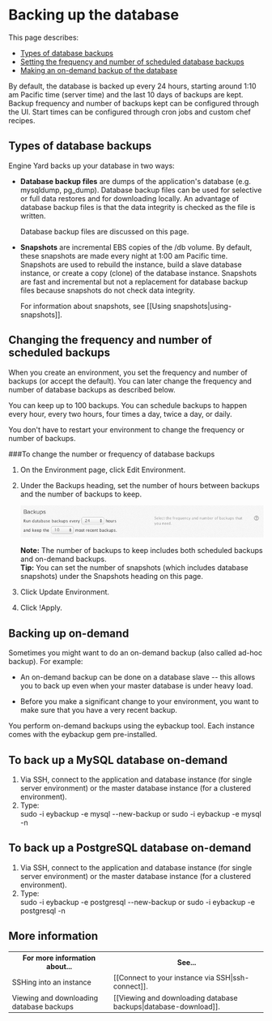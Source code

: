 # Backing up the database


This page describes:

* [Types of database backups][0]
* [Setting the frequency and number of scheduled database backups][1]
* [Making an on-demand backup of the database][2] 

By default, the database is backed up every 24 hours, starting around 1:10 am Pacific time (server time) and the last 10 days of backups are kept. Backup frequency and number of backups kept can be configured through the UI. Start times can be configured through cron jobs and custom chef recipes. 

<h2 id="topic0">Types of database backups</h2>

Engine Yard backs up your database in two ways:  


* <b>Database backup files</b> are dumps of the application's database (e.g. mysqldump, pg_dump). Database backup files can be used for selective or full data restores and for downloading locally. An advantage of database backup files is that the data integrity is checked as the file is written.  

    Database backup files are discussed on this page. 

* <b>Snapshots</b> are incremental EBS copies of the /db volume. By default, these snapshots are made every night at 1:00 am Pacific time. Snapshots are used to rebuild the instance, build a slave database instance, or create a copy (clone) of the database instance. Snapshots are fast and incremental but not a replacement for database backup files because snapshots do not check data integrity.  

    For information about snapshots, see [[Using snapshots|using-snapshots]].

<h2 id="topic1">Changing the frequency and number of scheduled backups</h2>

When you create an environment, you set the frequency and number of backups (or accept the default). You can later change the frequency and number of database backups as described below.

You can keep up to 100 backups. You can schedule backups to happen every hour, every two hours, four times a day, twice a day, or daily.

You don't have to restart your environment to change the frequency or number of backups.

###To change the number or frequency of database backups

1. On the Environment page, click Edit Environment.  
2. Under the Backups heading, set the number of hours between backups and the number of backups to keep.

    ![Backup Options](images/backup_options.png)

    **Note:** The number of backups to keep includes both scheduled backups and on-demand backups.  
    **Tip:** You can set the number of snapshots (which includes database snapshots) under the Snapshots heading on this page.  
3. Click Update Environment.
4. Click !Apply.

<h2 id="topic2"> Backing up on-demand</h2>

Sometimes you might want to do an on-demand backup (also called ad-hoc backup). For example:
	
* An on-demand backup can be done on a database slave -- this allows you to back up even when your master database is under heavy load. 

* Before you make a significant change to your environment, you want to make sure that you have a very recent backup.

You perform on-demand backups using the eybackup tool. Each instance comes with the eybackup gem pre-installed.

## To back up a MySQL database on-demand 

1. Via SSH, connect to the application and database instance (for single server environment) or the master database instance (for a clustered environment).  
2. Type:  
        sudo -i eybackup -e mysql --new-backup
    or
        sudo -i eybackup -e mysql -n


## To back up a PostgreSQL database on-demand 

1. Via SSH, connect to the application and database instance (for single server environment) or the master database instance (for a clustered environment).  
2. Type:  
        sudo -i eybackup -e postgresql --new-backup
	or
		sudo -i eybackup -e postgresql -n


<h2 id="topic5"> More information</h2>

<table>
	  <tr>
	    <th>For more information about...</th><th>See...</th>
	  </tr>
	  <tr>
	    <td>SSHing into an instance</td><td>[[Connect to your instance via SSH|ssh-connect]].</td>
	  </tr> 
	 <tr>
	    <td>Viewing and downloading database backups</td><td>[[Viewing and downloading database backups|database-download]].</td>
	  </tr>
	</table>

[0]: #topic0        "topic0"
[1]: #topic1        "topic1"
[2]: #topic2        "topic2"

